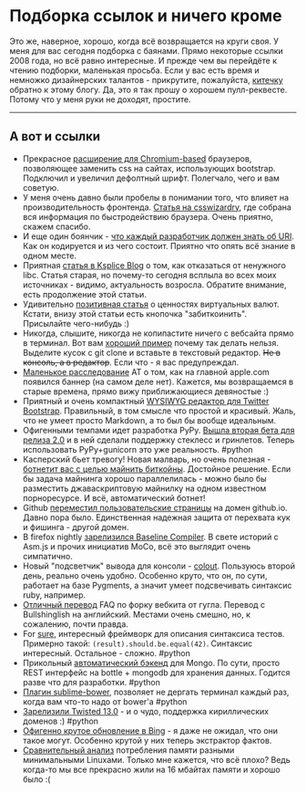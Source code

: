 # Подборка ссылок и ничего кроме

Это же, наверное, хорошо, когда всё возвращается на круги своя. У меня для вас сегодня подборка с баянами. Прямо некоторые ссылки 2008 года, но всё равно интересные. И прежде чем вы перейдёте к чтению подборки, маленькая просьба. Если у вас есть время и немножко дизайнерских талантов - прикрутите, пожалуйста, [китечку](http://kittycheck.com) обратно к этому блогу. Да, это я так прошу о хорошем пулл-реквесте. Потому что у меня руки не доходят, простите.

----

## А вот и ссылки

* Прекрасное [расширение для Chromium-based](https://github.com/codeclown/BootstrapPrettify) браузеров, позволяющее заменить css на сайтах, использующих bootstrap. Подключил и увеличил дефолтный шрифт. Полегчало, чего и вам советую.
* У меня очень давно были пробелы в понимании того, что влияет на производительность фронтенда. [Статья на csswizardry](http://csswizardry.com/2013/01/front-end-performance-for-web-designers-and-front-end-developers/), где собрана вся информация по быстродействию браузера. Очень приятно, скажем спасибо.
* И еще один боянчик - [что каждый разработчик должен знать об URI](http://blog.lunatech.com/2009/02/03/what-every-web-developer-must-know-about-url-encoding). Как он кодируется и из чего состоит. Приятно что опять всё знание в одном месте.
* Приятная [статья в Ksplice Blog](https://blogs.oracle.com/ksplice/entry/hello_from_a_libc_free) о том, как отказаться от ненужного libc. Статья старая, но почему-то сегодня всплыла во всех моих источниках - видимо, актуальность возросла. Обратите внимание, есть продолжение этой статьи.
* Удивительно [позитивная статья](http://www.nytimes.com/2013/04/08/business/media/bubble-or-no-virtual-bitcoins-show-real-worth.html?pagewanted=all&_r=0) о ценностях виртуальных валют. Кстати, внизу этой статьи есть кнопочка "забиткоинить". Присылайте чего-нибудь :)
* Никогда, слышите, никогда не копипастите ничего с вебсайта прямо в терминал. Вот вам [хороший пример](http://thejh.net/misc/website-terminal-copy-paste) почему так делать нельзя. Выделите кусок с git clone и вставьте в текстовый редактор. ~~Не в консоль, а в редактор~~. Если что - я вас предупреждал.
* [Маленькое расследование](http://arstechnica.com/tech-policy/2013/04/how-a-banner-ad-for-hs-ok/) AT о том, как на главной apple.com появился баннер (на самом деле нет). Кажется, мы возвращаемся в старые времена, прямо вижу приближающиеся девяностые :)
* Приятный и очень компактный [WYSIWYG редактор для Twitter Bootstrap](http://mindmup.github.io/bootstrap-wysiwyg/). Правильный, в том смысле что простой и красивый. Жаль, что не умеет просто Markdown, а то был бы вообще идеальным.
* Офигенными темпами идет разработка PyPy. [Вышла вторая бета для релиза 2.0](http://morepypy.blogspot.ru/2013/04/pypy-20-beta-2-released.html) и в ней сделали поддержку стеклесс и гринлетов. Теперь использовать PyPy+gunicorn это уже реальность. #python
* Касперский бьет тревогу! Новая малварь, но очень полезная - [ботнетит вас с целью майнить биткойны](http://thenextweb.com/insider/2013/04/05/new-skype-malware-spreading-at-2000-clicks-per-hour-makes-money-by-using-victims-machines-to-mine-bitcoins/). Достойное решение. Если бы задача майнинга хорошо параллелилась - можно было бы разместить джаваскриптовую майнилку на одном известном порноресурсе. И всё, автоматический ботнет!
* Github [переместил пользовательские страницы](https://github.com/blog/1452-new-github-pages-domain-github-io) на домен github.io. Давно пора было. Единственная надежная защита от перехвата кук и фишинга - другой домен.
* В firefox nightly [зарелизился Baseline Compiler](https://blog.mozilla.org/javascript/2013/04/05/the-baseline-compiler-has-landed/). В свете историй с Asm.js и прочих инициатив MoCo, всё это выглядит очень симпатично.
* Новый "подсветчик" вывода для консоли - [colout](http://nojhan.github.com/colout/). Пользуюсь второй день, реально очень удобно. Особенно круто, что он, по сути, работает на базе Pygments, а значит умеет подсвечивать синтаксис ruby, например.
* [Отличный перевод](http://prng.net/blink-faq.html) FAQ по форку вебкита от гугла. Перевод с Bullshinglish на английский. Местами очень смешно, но, к сожалению, почти правда.
* For [sure](https://github.com/gabrielfalcao/sure), интересный фреймворк для описания синтаксиса тестов. Примерно такой: `(result).should.be.equal(42)`. Синтаксис интересный. Остальное - сложно. #python
* Прикольный [автоматический бэкенд](https://github.com/fatiherikli/kule) для Mongo. По сути, просто REST интерфейс на bottle + mongodb для хранения данных. Годится разве что для разработки. #python
* [Плагин sublime-bower](https://github.com/benschwarz/sublime-bower), позволяет не дергать терминал каждый раз, когда вам что-то надо от bower'а #python
* [Зарелизили Twisted 13.0](http://labs.twistedmatrix.com/2013/04/on-behalf-of-twisted-matrix.html) - и о чудо, поддержка кириллических доменов :) #python
* [Офигенно крутое обновление в Bing](http://www.bing.com/blogs/site_blogs/b/search/archive/2013/03/21/satorii.aspx) - я даже не ожидал, что они такое могут. Особенно крутой у них теперь экстрактор фактов.
* [Сравнительный анализ](http://l3net.wordpress.com/2013/03/17/a-memory-comparison-of-light-linux-desktops/) потребления памяти разными минимальными Linuxами. Только мне кажется, что всё плохо? Ведь когда-то мы все прекрасно жили на 16 мбайтах памяти и хорошо было :(

